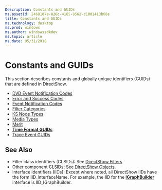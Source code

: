 ```yaml
---
Description: Constants and GUIDs
ms.assetid: 2468107e-826c-4185-8562-c1001413b08e
title: Constants and GUIDs
ms.technology: desktop
ms.prod: windows
ms.author: windowssdkdev
ms.topic: article
ms.date: 05/31/2018
---
```


# Constants and GUIDs

This section describes constants and globally unique identifiers (GUIDs) that are defined in DirectShow.

-   [DVD Event Notification Codes](dvd-notification-codes.md)
-   [Error and Success Codes](error-and-success-codes.md)
-   [Event Notification Codes](event-notification-codes.md)
-   [Filter Categories](filter-categories.md)
-   [KS Node Types](ks-node-types.md)
-   [Media Types](media-types.md)
-   [Merit](merit.md)
-   [**Time Format GUIDs**](time-format-guids.md)
-   [Trace Event GUIDs](trace-guids.md)

## See Also

-   Filter class identifiers (CLSIDs): See [DirectShow Filters](directshow-filters.md).
-   Other component CLSIDs: See [DirectShow Objects](directshow-objects.md).
-   Interface identifiers (IIDs): Except where noted, all DirectShow IIDs have the form IID\_InterfaceName. For example, the IID for the [**IGraphBuilder**](/windows/desktop/api/Strmif/nn-strmif-igraphbuilder) interface is IID\_IGraphBuilder.

 

 



